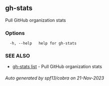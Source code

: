 ## gh-stats

Pull GitHub organization stats

### Options

```
  -h, --help   help for gh-stats
```

### SEE ALSO

* [gh-stats list](gh-stats_list.md)	 - Pull GitHub organization stats

###### Auto generated by spf13/cobra on 21-Nov-2023
